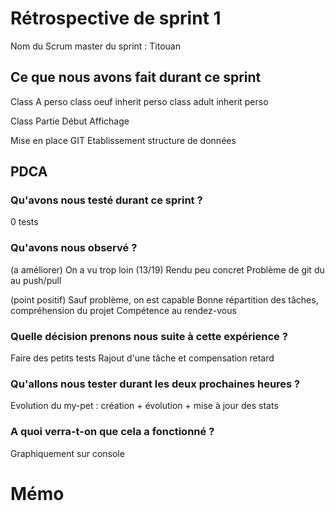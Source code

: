 # Rétrospective de sprint 1

Nom du Scrum master du sprint : Titouan

## Ce que nous avons fait durant ce sprint

Class A perso
	class oeuf inherit perso
	class adult inherit perso

Class Partie
Début Affichage

Mise en place GIT
Etablissement structure de données

## PDCA
### Qu'avons nous testé durant ce sprint ?

0 tests

### Qu'avons nous observé ?

(a améliorer)
On a vu trop loin (13/19)
Rendu peu concret
Problème de git du au push/pull

(point positif)
Sauf problème, on est capable
Bonne répartition des tâches, compréhension du projet
Compétence au rendez-vous

### Quelle décision prenons nous suite à cette expérience ?

Faire des petits tests
Rajout d'une tâche et compensation retard

### Qu'allons nous tester durant les deux prochaines heures ?

Evolution du my-pet : création + évolution + mise à jour des stats

### A quoi verra-t-on que cela a fonctionné ?

Graphiquement sur console

# Mémo